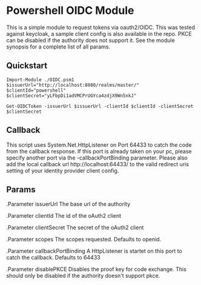
# Powershell OIDC Module

This is a simple module to request tokens via oauth2/OIDC. This was tested against keycloak, a sample client config is also available in the repo. PKCE can be disabled if the authority does not support it. See the module synopsis for a complete list of all params. 

## Quickstart

```
Import-Module ./OIDC.psm1
$issuerUrl="http://localhost:8080/realms/master/"
$clientId="powershell"
$clientSecret="yLFbpDi1adVMCPrUGYca4zdjX9Wn5nkJ"

Get-OIDCToken -issuerUrl $issuerUrl -clientId $clientId -clientSecret $clientSecret
```

## Callback

This script uses System.Net.HttpListener on Port 64433 to catch the code from the callback response. If this port is already taken on your pc, please specify another port via the -callbackPortBinding parameter. Please also add the local callback url http://localhost:64433/ to the valid redirect uris setting of your identity provider client config.

## Params

 .Parameter issuerUrl
  The base url of the authority

 .Parameter clientId
  The id of the oAuth2 client

 .Parameter clientSecret
  The secret of the oAuth2 client

 .Parameter scopes
  The scopes requested. Defaults to openid.

 .Parameter callbackPortBinding
  A HttpListener is startet on this port to catch the callback. Defaults to 64433

 .Parameter disablePKCE
  Disables the proof key for code exchange. This should only be disabled if the authority doesn't support pkce.